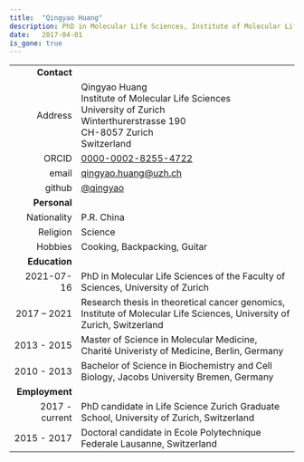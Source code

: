 ```yaml
---
title:  "Qingyao Huang"
description: PhD in Molecular Life Sciences, Institute of Molecular Life Sciences, University of Zurich & Swiss Institute of Bioinformatics | SIB
date:   2017-04-01
is_gone: true
---
```


<!--more-->

|      |     |
| ---: | --- |
| __Contact__ |     |
| Address | Qingyao Huang<br/>Institute of Molecular Life Sciences<br/>University of Zurich<br/>Winterthurerstrasse 190<br/>CH-8057 Zurich<br/>Switzerland |
| ORCID | [0000-0002-8255-4722](https://orcid.org/0000-0002-8255-4722) |
| email | qingyao.huang@uzh.ch |
| github | [@qingyao](http://github.com/qingyao) |
| __Personal__ |     |
| Nationality | P.R. China |
| Religion | Science |
| Hobbies | Cooking, Backpacking, Guitar |
| __Education__ |     |
| 2021-07-16 | PhD in Molecular Life Sciences of the Faculty of Sciences, University of Zurich |
| 2017 – 2021 | Research thesis in theoretical cancer genomics, Institute of Molecular Life Sciences, University of Zurich, Switzerland |
| 2013 - 2015 | Master of Science in Molecular Medicine, Charité Univeristy of Medicine, Berlin, Germany |
| 2010 - 2013 | Bachelor of Science in Biochemistry and Cell Biology, Jacobs University Bremen, Germany |
| __Employment__ |     |
| 2017 - current | PhD candidate in Life Science Zurich Graduate School, University of Zurich, Switzerland |
| 2015 - 2017 | Doctoral candidate in Ecole Polytechnique Federale Lausanne, Switzerland |
